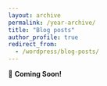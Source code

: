 ```yaml
---
layout: archive
permalink: /year-archive/
title: "Blog posts"
author_profile: true
redirect_from:
  - /wordpress/blog-posts/
---
```


🚀 **Coming Soon!**
